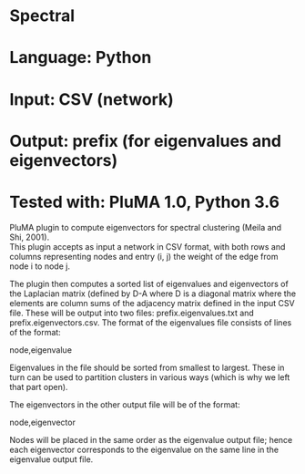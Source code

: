 # Spectral
# Language: Python
# Input: CSV (network)
# Output: prefix (for eigenvalues and eigenvectors)
# Tested with: PluMA 1.0, Python 3.6

PluMA plugin to compute eigenvectors for spectral clustering (Meila and Shi, 2001).  
This plugin accepts as input a network in CSV format, with both rows and columns representing
nodes and entry (i, j) the weight of the edge from node i to node j.

The plugin then computes a sorted list of eigenvalues and eigenvectors of the Laplacian matrix (defined by D-A where
D is a diagonal matrix where the elements are column sums of the adjacency matrix defined in 
the input CSV file.  These will be output into two files: prefix.eigenvalues.txt and prefix.eigenvectors.csv.
The format of the eigenvalues file consists of lines of the format:

node,eigenvalue

Eigenvalues in the file should be sorted from smallest to largest.  These in turn can be used
to partition clusters in various ways (which is why we left that part open).

The eigenvectors in the other output file will be of the format:

node,eigenvector

Nodes will be placed in the same order as the eigenvalue output file; hence each eigenvector
corresponds to the eigenvalue on the same line in the eigenvalue output file. 
